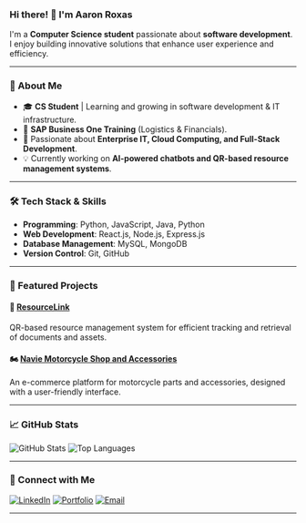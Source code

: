 ### Hi there! 👋 I'm Aaron Roxas

I'm a **Computer Science student** passionate about **software development**. I enjoy building innovative solutions that enhance user experience and efficiency.

---

### 🚀 About Me
- 🎓 **CS Student** | Learning and growing in software development & IT infrastructure.
- 📘 **SAP Business One Training** (Logistics & Financials).
- 🔧 Passionate about **Enterprise IT, Cloud Computing, and Full-Stack Development**.
- 💡 Currently working on **AI-powered chatbots and QR-based resource management systems**.

---

### 🛠️ Tech Stack & Skills
- **Programming**: Python, JavaScript, Java, Python
- **Web Development**: React.js, Node.js, Express.js
- **Database Management**: MySQL, MongoDB
- **Version Control**: Git, GitHub

---

### 📌 Featured Projects
#### 🚀 [ResourceLink](https://github.com/yourusername/ResourceLink)
QR-based resource management system for efficient tracking and retrieval of documents and assets.

#### 🏍️ [Navie Motorcycle Shop and Accessories](https://navie.netlify.app/)
An e-commerce platform for motorcycle parts and accessories, designed with a user-friendly interface.

---

### 📈 GitHub Stats
![GitHub Stats](https://github-readme-stats.vercel.app/api?username=AaronRoxas&show_icons=true&theme=radical&hide_border=true)
![Top Languages](https://github-readme-stats.vercel.app/api/top-langs/?username=AaronRoxas&layout=compact&theme=radical&hide_border=true)

---

### 🔗 Connect with Me
[![LinkedIn](https://img.shields.io/badge/LinkedIn-0077B5?style=for-the-badge&logo=linkedin&logoColor=white)](https://www.linkedin.com/in/aaron-joshua-roxas-00595b15a/)
[![Portfolio](https://img.shields.io/badge/Portfolio-000?style=for-the-badge&logo=vercel&logoColor=white)](https://aaronroxas.vercel.app/)
[![Email](https://img.shields.io/badge/Email-D14836?style=for-the-badge&logo=gmail&logoColor=white)](mailto:aaronjoshuaroxas001@gmail.com)

---

